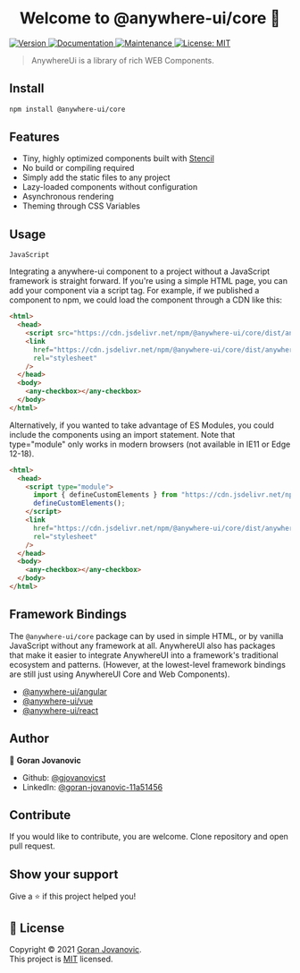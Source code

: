 <h1 align="center">Welcome to @anywhere-ui/core 👋</h1>
<p>
  <a href="https://www.npmjs.com/package/@anywhere-ui/core" target="_blank">
    <img alt="Version" src="https://img.shields.io/npm/v/@anywhere-ui/core.svg">
  </a>
  <a href="https://github.com/gjovanovicst/anywhere-ui#readme" target="_blank">
    <img alt="Documentation" src="https://img.shields.io/badge/documentation-yes-brightgreen.svg" />
  </a>
  <a href="https://github.com/gjovanovicst/anywhere-ui/graphs/commit-activity" target="_blank">
    <img alt="Maintenance" src="https://img.shields.io/badge/Maintained%3F-yes-green.svg" />
  </a>
  <a href="https://github.com/gjovanovicst/anywhere-ui/blob/master/LICENSE" target="_blank">
    <img alt="License: MIT" src="https://img.shields.io/github/license/gjovanovicst/@anywhere-ui/core" />
  </a>
</p>

> AnywhereUi is a library of rich WEB Components.

## Install

```sh
npm install @anywhere-ui/core
```

## Features

- Tiny, highly optimized components built with [Stencil](https://stenciljs.com/)
- No build or compiling required
- Simply add the static files to any project
- Lazy-loaded components without configuration
- Asynchronous rendering
- Theming through CSS Variables

## Usage

`JavaScript`

Integrating a anywhere-ui component to a project without a JavaScript framework is straight forward. If you're using a simple HTML page, you can add your component via a script tag. For example, if we published a component to npm, we could load the component through a CDN like this:

```html
<html>
  <head>
    <script src="https://cdn.jsdelivr.net/npm/@anywhere-ui/core/dist/anywhere-ui.js"></script>
    <link
      href="https://cdn.jsdelivr.net/npm/@anywhere-ui/core/dist/anywhere-ui/anywhere-ui.css"
      rel="stylesheet"
    />
  </head>
  <body>
    <any-checkbox></any-checkbox>
  </body>
</html>
```

Alternatively, if you wanted to take advantage of ES Modules, you could include the components using an import statement. Note that type="module" only works in modern browsers (not available in IE11 or Edge 12-18).

```html
<html>
  <head>
    <script type="module">
      import { defineCustomElements } from "https://cdn.jsdelivr.net/npm/@anywhere-ui/core/loader/index.es2017.mjs";
      defineCustomElements();
    </script>
    <link
      href="https://cdn.jsdelivr.net/npm/@anywhere-ui/core/dist/anywhere-ui/anywhere-ui.css"
      rel="stylesheet"
    />
  </head>
  <body>
    <any-checkbox></any-checkbox>
  </body>
</html>
```

## Framework Bindings

The `@anywhere-ui/core` package can by used in simple HTML, or by vanilla JavaScript without any framework at all. AnywhereUI also has packages that make it easier to integrate AnywhereUI into a framework's traditional ecosystem and patterns. (However, at the lowest-level framework bindings are still just using AnywhereUI Core and Web Components).

- [@anywhere-ui/angular](https://www.npmjs.com/package/@anywhere-ui/angular)
- [@anywhere-ui/vue](https://www.npmjs.com/package/@anywhere-ui/vue)
- [@anywhere-ui/react](https://www.npmjs.com/package/@anywhere-ui/react)

## Author

👤 **Goran Jovanovic**

- Github: [@gjovanovicst](https://github.com/gjovanovicst)
- LinkedIn: [@goran-jovanovic-11a51456](https://linkedin.com/in/goran-jovanovic-11a51456)

## Contribute

If you would like to contribute, you are welcome. Clone repository and open pull request.

## Show your support

Give a ⭐️ if this project helped you!

## 📝 License

Copyright © 2021 [Goran Jovanovic](https://github.com/gjovanovicst).<br />
This project is [MIT](https://github.com/gjovanovicst/anywhere-ui/blob/master/LICENSE) licensed.
